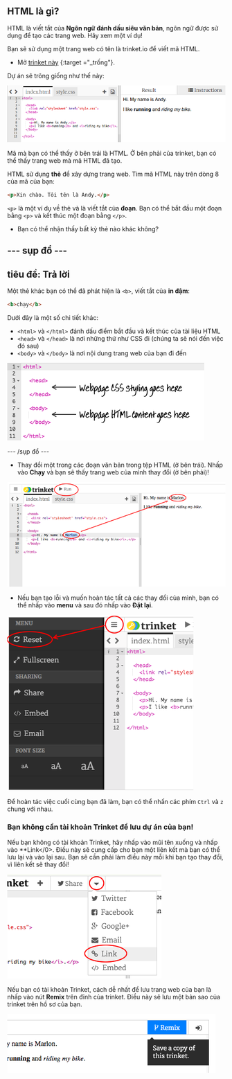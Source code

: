 ## HTML là gì?

HTML là viết tắt của **Ngôn ngữ đánh dấu siêu văn bản**, ngôn ngữ được sử dụng để tạo các trang web. Hãy xem một ví dụ!

Bạn sẽ sử dụng một trang web có tên là trinket.io để viết mã HTML.

+ Mở [trinket này](http://jumpto.cc/web-intro) {:target ="_trống"}.

Dự án sẽ trông giống như thế này:

![ảnh chụp màn hình](images/birthday-starter.png)

Mã mà bạn có thể thấy ở bên trái là HTML. Ở bên phải của trinket, bạn có thể thấy trang web mà mã HTML đã tạo.

HTML sử dụng **thẻ** để xây dựng trang web. Tìm mã HTML này trên dòng 8 của mã của bạn:

```html
<p>Xin chào. Tôi tên là Andy.</p>
```

`<p>` là một ví dụ về thẻ và là viết tắt của **đoạn**. Bạn có thể bắt đầu một đoạn bằng `<p>` và kết thúc một đoạn bằng `</p>`.

+ Bạn có thể nhận thấy bất kỳ thẻ nào khác không?

## \--- sụp đổ \---

## tiêu đề: Trả lời

Một thẻ khác bạn có thể đã phát hiện là `<b>`, viết tắt của **in đậm**:

```html
<b>chạy</b>
```

Dưới đây là một số chi tiết khác:

+ `<html>` và `</html>` đánh dấu điểm bắt đầu và kết thúc của tài liệu HTML
+ `<head>` và `</head>` là nơi những thứ như CSS đi (chúng ta sẽ nói đến việc đó sau)
+ `<body>` và `</body>` là nơi nội dung trang web của bạn đi đến

![ảnh chụp màn hình](images/birthday-head-body.png)

\--- /sụp đổ \---

+ Thay đổi một trong các đoạn văn bản trong tệp HTML (ở bên trái). Nhấp vào **Chạy** và bạn sẽ thấy trang web của mình thay đổi (ở bên phải)!

![ảnh chụp màn hình](images/birthday-edit-html.png)

+ Nếu bạn tạo lỗi và muốn hoàn tác tất cả các thay đổi của mình, bạn có thể nhấp vào **menu** và sau đó nhấp vào **Đặt lại**.

![ảnh chụp màn hình](images/birthday-reset.png)

Để hoàn tác việc cuối cùng bạn đã làm, bạn có thể nhấn các phím `Ctrl` và `z` chung với nhau.

### Bạn không cần tài khoản Trinket để lưu dự án của bạn!

Nếu bạn không có tài khoản Trinket, hãy nhấp vào mũi tên </strong>xuống</strong> và nhấp vào **Link</0>. Điều này sẽ cung cấp cho bạn một liên kết mà bạn có thể lưu lại và vào lại sau. Bạn sẽ cần phải làm điều này mỗi khi bạn tạo thay đổi, vì liên kết sẽ thay đổi!</p> 

![ảnh chụp màn hình](images/birthday-link.png)

Nếu bạn có tài khoản Trinket, cách dễ nhất để lưu trang web của bạn là nhấp vào nút **Remix** trên đỉnh của trinket. Điều này sẽ lưu một bản sao của trinket trên hồ sơ của bạn.

![ảnh chụp màn hình](images/birthday-remix.png)